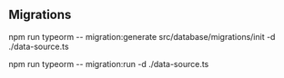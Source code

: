 ## Migrations

npm run typeorm -- migration:generate src/database/migrations/init -d ./data-source.ts


npm run typeorm -- migration:run -d ./data-source.ts
